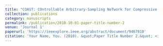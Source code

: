 ```yaml
---
title: "COAST: COntrollable Arbitrary-Sampling NeTwork for Compressive Sensing"
collection: publications
category: manuscripts
permalink: /publication/2010-10-01-paper-title-number-2
venue: 'Journal 1'
paperurl: 'https://ieeexplore.ieee.org/abstract/document/9467810'
citation: 'Your Name, You. (2010). &quot;Paper Title Number 2.&quot; <i>Journal 1</i>. 1(2).'
---
```


